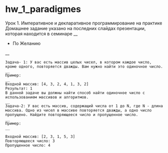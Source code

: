 # hw_1_paradigmes
Урок 1. Императивное и декларативное программирование на практике
Домашнее задание указано на последних слайдах презентации, которая находится в семинаре
__
+ По Желанию

__
```
Задача- 1: У вас есть массив целых чисел, в котором каждое число, кроме одного, повторяется дважды. Вам нужно найти это одиночное число.
__
Пример:
__
Входной массив: [4, 3, 2, 4, 1, 3, 2]
Результат: 1
В данной задаче вы должны найти способ найти одиночное число с использованием массивов и алгоритмов.
__
Задача-2: У вас есть массив, содержащий числа от 1 до N, где N - длина массива. Одно из чисел в массиве повторяется дважды, а одно число пропущено. Найдите повторяющееся число и пропущенное число.
__
Пример:
__

Входной массив: [2, 3, 1, 5, 3]
Повторяющееся число: 3
Пропущенное число: 4
```